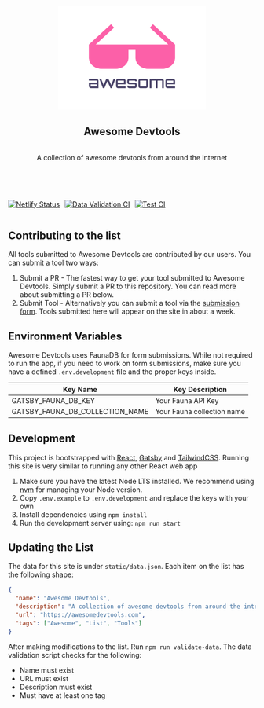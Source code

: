 <div style="display:flex;flex-direction:column;align-items:center;margin-bottom:50px">
  <div style="width:300px">
    <img src="./logo.svg" />
  </div>
  <h2>Awesome Devtools</h2>
  <p>A collection of awesome devtools from around the internet</p>
</div>

<div style="display:flex;flex-direction:row">

[![Netlify Status](https://api.netlify.com/api/v1/badges/278a13fc-df3d-4590-83fe-a7decd564592/deploy-status)](https://app.netlify.com/sites/awesome-devtools/deploys)

  <div style="width:10px;"></div>

[![Data Validation CI](https://github.com/sgolovine/awesome-devtools/actions/workflows/validation.yaml/badge.svg)](https://github.com/sgolovine/awesome-devtools/actions/workflows/validation.yaml)

  <div style="width:10px;"></div>

[![Test CI](https://github.com/sgolovine/awesome-devtools/actions/workflows/test.yaml/badge.svg)](https://github.com/sgolovine/awesome-devtools/actions/workflows/test.yaml)

</div>

## Contributing to the list

All tools submitted to Awesome Devtools are contributed by our users. You can submit a tool two ways:

1. Submit a PR - The fastest way to get your tool submitted to Awesome Devtools. Simply submit a PR to this repository. You can read more about submitting a PR below.
2. Submit Tool - Alternatively you can submit a tool via the [submission form](https://awesomedevtools.com/submit). Tools submitted here will appear on the site in about a week.

## Environment Variables

Awesome Devtools uses FaunaDB for form submissions. While not required to run the app, if you need to work on form submissions, make sure you have a defined `.env.development` file and the proper keys inside.

| Key Name                        | Key Description            |
| ------------------------------- | -------------------------- |
| GATSBY_FAUNA_DB_KEY             | Your Fauna API Key         |
| GATSBY_FAUNA_DB_COLLECTION_NAME | Your Fauna collection name |

## Development

This project is bootstrapped with [React](https://reactjs.org), [Gatsby](https://gatsbyjs.com) and [TailwindCSS](https://tailwindcss.com/). Running this site is very similar to running any other React web app

1. Make sure you have the latest Node LTS installed. We recommend using [nvm](https://github.com/nvm-sh/nvm) for managing your Node version.
2. Copy `.env.example` to `.env.development` and replace the keys with your own
3. Install dependencies using `npm install`
4. Run the development server using: `npm run start`

## Updating the List

The data for this site is under `static/data.json`. Each item on the list has the following shape:

```json
{
  "name": "Awesome Devtools",
  "description": "A collection of awesome devtools from around the internet",
  "url": "https://awesomedevtools.com",
  "tags": ["Awesome", "List", "Tools"]
}
```

After making modifications to the list. Run `npm run validate-data`. The data validation script checks for the following:

- Name must exist
- URL must exist
- Description must exist
- Must have at least one tag

